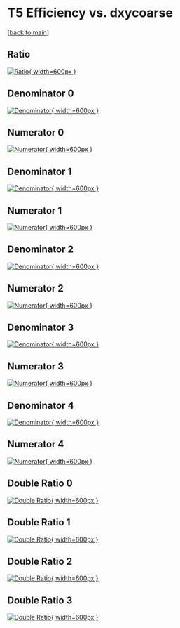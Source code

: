 # T5 Efficiency vs. dxycoarse

[[back to main](./)]



## Ratio

[![Ratio](../mtv/var/T5_xtr_321_1_eff_dxycoarse.png){ width=600px }](../mtv/var/T5_xtr_321_1_eff_dxycoarse.pdf)

## Denominator 0

[![Denominator](../mtv/den/T5_xtr_321_1_eff_dxycoarse_den0.png){ width=600px }](../mtv/den/T5_xtr_321_1_eff_dxycoarse_den0.pdf)

## Numerator 0

[![Numerator](../mtv/num/T5_xtr_321_1_eff_dxycoarse_num0.png){ width=600px }](../mtv/num/T5_xtr_321_1_eff_dxycoarse_num0.pdf)

## Denominator 1

[![Denominator](../mtv/den/T5_xtr_321_1_eff_dxycoarse_den1.png){ width=600px }](../mtv/den/T5_xtr_321_1_eff_dxycoarse_den1.pdf)

## Numerator 1

[![Numerator](../mtv/num/T5_xtr_321_1_eff_dxycoarse_num1.png){ width=600px }](../mtv/num/T5_xtr_321_1_eff_dxycoarse_num1.pdf)

## Denominator 2

[![Denominator](../mtv/den/T5_xtr_321_1_eff_dxycoarse_den2.png){ width=600px }](../mtv/den/T5_xtr_321_1_eff_dxycoarse_den2.pdf)

## Numerator 2

[![Numerator](../mtv/num/T5_xtr_321_1_eff_dxycoarse_num2.png){ width=600px }](../mtv/num/T5_xtr_321_1_eff_dxycoarse_num2.pdf)

## Denominator 3

[![Denominator](../mtv/den/T5_xtr_321_1_eff_dxycoarse_den3.png){ width=600px }](../mtv/den/T5_xtr_321_1_eff_dxycoarse_den3.pdf)

## Numerator 3

[![Numerator](../mtv/num/T5_xtr_321_1_eff_dxycoarse_num3.png){ width=600px }](../mtv/num/T5_xtr_321_1_eff_dxycoarse_num3.pdf)

## Denominator 4

[![Denominator](../mtv/den/T5_xtr_321_1_eff_dxycoarse_den4.png){ width=600px }](../mtv/den/T5_xtr_321_1_eff_dxycoarse_den4.pdf)

## Numerator 4

[![Numerator](../mtv/num/T5_xtr_321_1_eff_dxycoarse_num4.png){ width=600px }](../mtv/num/T5_xtr_321_1_eff_dxycoarse_num4.pdf)

## Double Ratio 0

[![Double Ratio](../mtv/ratio/T5_xtr_321_1_eff_dxycoarse_ratio0.png){ width=600px }](../mtv/ratio/T5_xtr_321_1_eff_dxycoarse_ratio0.pdf)

## Double Ratio 1

[![Double Ratio](../mtv/ratio/T5_xtr_321_1_eff_dxycoarse_ratio1.png){ width=600px }](../mtv/ratio/T5_xtr_321_1_eff_dxycoarse_ratio1.pdf)

## Double Ratio 2

[![Double Ratio](../mtv/ratio/T5_xtr_321_1_eff_dxycoarse_ratio2.png){ width=600px }](../mtv/ratio/T5_xtr_321_1_eff_dxycoarse_ratio2.pdf)

## Double Ratio 3

[![Double Ratio](../mtv/ratio/T5_xtr_321_1_eff_dxycoarse_ratio3.png){ width=600px }](../mtv/ratio/T5_xtr_321_1_eff_dxycoarse_ratio3.pdf)

